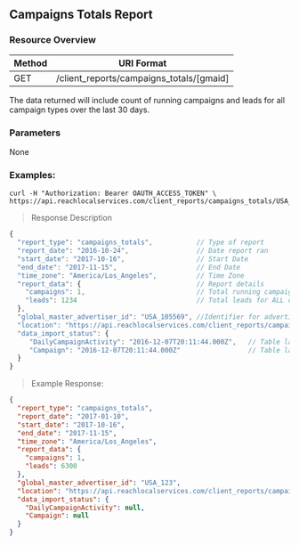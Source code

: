 ## Campaigns Totals Report

### Resource Overview

| Method | URI Format |
|---|---|
| GET | /client_reports/campaigns_totals/[gmaid] |

The data returned will include count of running campaigns and leads for all campaign types over the last 30 days.

### Parameters

None

### Examples:

```
curl -H "Authorization: Bearer OAUTH_ACCESS_TOKEN" \
https://api.reachlocalservices.com/client_reports/campaigns_totals/USA_105569
```

> Response Description

```javascript
{
  "report_type": "campaigns_totals",           // Type of report
  "report_date": "2016-10-24",                 // Date report ran
  "start_date": "2017-10-16",                  // Start Date
  "end_date": "2017-11-15",                    // End Date
  "time_zone": "America/Los_Angeles",          // Time Zone
  "report_data": {                             // Report details
    "campaigns": 1,                            // Total running campaigns
    "leads": 1234                              // Total leads for ALL campaigns
  },
  "global_master_advertiser_id": "USA_105569", //Identifier for advertiser
  "location": "https://api.reachlocalservices.com/client_reports/campaigns_totals/USA_105569", // URL location of this report
  "data_import_status": {
     "DailyCampaignActivity": "2016-12-07T20:11:44.000Z",   // Table last updated
     "Campaign": "2016-12-07T20:11:44.000Z"                 // Table last updated
  }
}
```

> Example Response:

```json
{
  "report_type": "campaigns_totals",
  "report_date": "2017-01-10",
  "start_date": "2017-10-16",
  "end_date": "2017-11-15",
  "time_zone": "America/Los_Angeles",
  "report_data": {
    "campaigns": 1,
    "leads": 6300
  },
  "global_master_advertiser_id": "USA_123",
  "location": "https://api.reachlocalservices.com/client_reports/campaigns_totals/USA_123",
  "data_import_status": {
    "DailyCampaignActivity": null,
    "Campaign": null
  }
}
```
